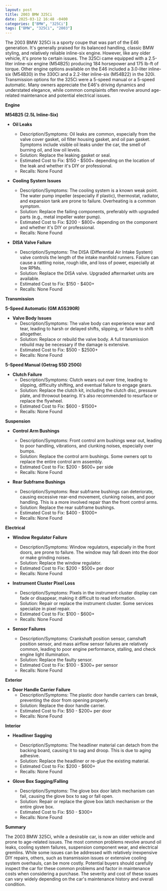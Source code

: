 ```yaml
---
layout: post
title: 2003 BMW 325Ci
date: 2025-03-12 16:48 -0400
categories: ["BMW", "325Ci"]
tags: ["BMW", "325Ci", "2003"]
---
```

The 2003 BMW 325Ci is a sporty coupe that was part of the E46 generation. It's generally praised for its balanced handling, classic BMW styling, and relatively reliable inline-six engine. However, like any older vehicle, it's prone to certain issues. The 325Ci came equipped with a 2.5-liter inline-six engine (M54B25) producing 184 horsepower and 175 lb-ft of torque. Other engine options available on the E46 included a 3.0-liter inline-six (M54B30) in the 330Ci and a 2.2-liter inline-six (M54B22) in the 320i. Transmission options for the 325Ci were a 5-speed manual or a 5-speed automatic. Many owners appreciate the E46's driving dynamics and understated elegance, while common complaints often revolve around age-related maintenance and potential electrical issues.

**Engine**

**M54B25 (2.5L Inline-Six)**

*   **Oil Leaks**
    *   Description/Symptoms: Oil leaks are common, especially from the valve cover gasket, oil filter housing gasket, and oil pan gasket. Symptoms include visible oil leaks under the car, the smell of burning oil, and low oil levels.
    *   Solution: Replace the leaking gasket or seal.
    *   Estimated Cost to Fix: $150 - $500+ depending on the location of the leak and whether it's DIY or professional.
    *   Recalls: None Found

*   **Cooling System Issues**
    *   Description/Symptoms: The cooling system is a known weak point. The water pump impeller (especially if plastic), thermostat, radiator, and expansion tank are prone to failure. Overheating is a common symptom.
    *   Solution: Replace the failing components, preferably with upgraded parts (e.g., metal impeller water pump).
    *   Estimated Cost to Fix: $200 - $800+ depending on the component and whether it's DIY or professional.
    *   Recalls: None Found

*   **DISA Valve Failure**
    *   Description/Symptoms: The DISA (Differential Air Intake System) valve controls the length of the intake manifold runners. Failure can cause a rattling noise, rough idle, and loss of power, especially at low RPMs.
    *   Solution: Replace the DISA valve. Upgraded aftermarket units are available.
    *   Estimated Cost to Fix: $150 - $400+
    *   Recalls: None Found

**Transmission**

**5-Speed Automatic (GM A5S390R)**

*   **Valve Body Issues**
    *   Description/Symptoms: The valve body can experience wear and tear, leading to harsh or delayed shifts, slipping, or failure to shift altogether.
    *   Solution: Replace or rebuild the valve body. A full transmission rebuild may be necessary if the damage is extensive.
    *   Estimated Cost to Fix: $500 - $2500+
    *   Recalls: None Found

**5-Speed Manual (Getrag S5D 250G)**

*   **Clutch Failure**
    * Description/Symptoms: Clutch wears out over time, leading to slipping, difficulty shifting, and eventual failure to engage gears.
    * Solution: Replace the clutch kit, including the clutch disc, pressure plate, and throwout bearing. It's also recommended to resurface or replace the flywheel.
    * Estimated Cost to Fix: $600 - $1500+
    * Recalls: None Found

**Suspension**

*   **Control Arm Bushings**
    *   Description/Symptoms: Front control arm bushings wear out, leading to poor handling, vibrations, and clunking noises, especially over bumps.
    *   Solution: Replace the control arm bushings. Some owners opt to replace the entire control arm assembly.
    *   Estimated Cost to Fix: $200 - $600+ per side
    *   Recalls: None Found

*   **Rear Subframe Bushings**
    *   Description/Symptoms: Rear subframe bushings can deteriorate, causing excessive rear-end movement, clunking noises, and poor handling. This is a more involved repair than the front control arms.
    *   Solution: Replace the rear subframe bushings.
    *   Estimated Cost to Fix: $400 - $1000+
    *   Recalls: None Found

**Electrical**

*   **Window Regulator Failure**
    *   Description/Symptoms: Window regulators, especially in the front doors, are prone to failure. The window may fall down into the door or make grinding noises.
    *   Solution: Replace the window regulator.
    *   Estimated Cost to Fix: $200 - $500+ per door
    *   Recalls: None Found

*   **Instrument Cluster Pixel Loss**
    *   Description/Symptoms: Pixels in the instrument cluster display can fade or disappear, making it difficult to read information.
    *   Solution: Repair or replace the instrument cluster. Some services specialize in pixel repair.
    *   Estimated Cost to Fix: $100 - $600+
    *   Recalls: None Found

*   **Sensor Failures**
    *   Description/Symptoms: Crankshaft position sensor, camshaft position sensor, and mass airflow sensor failures are relatively common, leading to poor engine performance, stalling, and check engine light illumination.
    *   Solution: Replace the faulty sensor.
    *   Estimated Cost to Fix: $100 - $300+ per sensor
    *   Recalls: None Found

**Exterior**

*   **Door Handle Carrier Failure**
    *   Description/Symptoms: The plastic door handle carriers can break, preventing the door from opening properly.
    *   Solution: Replace the door handle carrier.
    *   Estimated Cost to Fix: $50 - $200+ per door
    *   Recalls: None Found

**Interior**

*   **Headliner Sagging**
    * Description/Symptoms: The headliner material can detach from the backing board, causing it to sag and droop. This is due to aging adhesive.
    * Solution: Replace the headliner or re-glue the existing material.
    * Estimated Cost to Fix: $200 - $600+
    * Recalls: None Found

*   **Glove Box Sagging/Falling**
    *   Description/Symptoms: The glove box door latch mechanism can fail, causing the glove box to sag or fall open.
    *   Solution: Repair or replace the glove box latch mechanism or the entire glove box.
    *   Estimated Cost to Fix: $50 - $300+
    *   Recalls: None Found

**Summary**

The 2003 BMW 325Ci, while a desirable car, is now an older vehicle and prone to age-related issues. The most common problems revolve around oil leaks, cooling system failures, suspension component wear, and electrical gremlins. While some issues can be addressed with relatively inexpensive DIY repairs, others, such as transmission issues or extensive cooling system overhauls, can be more costly. Potential buyers should carefully inspect the car for these common problems and factor in maintenance costs when considering a purchase. The severity and cost of these issues can vary widely depending on the car's maintenance history and overall condition.

